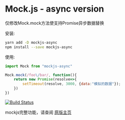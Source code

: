# Mock.js - async version

仅修改Mock.mock方法使支持Promise异步数据替换

安装:
```bash
yarn add -D mockjs-async 
npm install --save mockjs-async
```

使用:
```javascript
import Mock from "mockjs-async"

Mock.mock(/foo\/bar/, function(){
    return new Promise(resolve=>{
        setTimeout(resolve, 3000, {data:"模拟的数据"});
    })
})
```


[![Build Status](https://travis-ci.org/nuysoft/Mock.svg?branch=refactoring)](https://travis-ci.org/nuysoft/Mock)

mockjs完整功能，请查阅 [原版主页](http://mockjs.com/)
